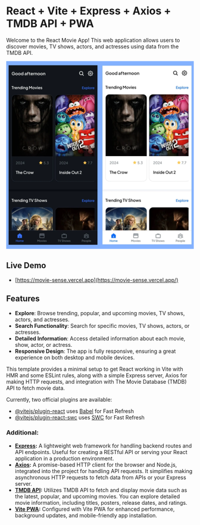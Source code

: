 # React + Vite + Express + Axios + TMDB API + PWA

Welcome to the React Movie App! This web application allows users to discover movies, TV shows, actors, and actresses using data from the TMDB API.

![Preview](client/public/preview.webp)

## Live Demo

- [https://movie-sense.vercel.app](https://movie-sense.vercel.app/)

## Features

- **Explore**: Browse trending, popular, and upcoming movies, TV shows, actors, and actresses.
- **Search Functionality**: Search for specific movies, TV shows, actors, or actresses.
- **Detailed Information**: Access detailed information about each movie, show, actor, or actress.
- **Responsive Design**: The app is fully responsive, ensuring a great experience on both desktop and mobile devices.

This template provides a minimal setup to get React working in Vite with HMR and some ESLint rules, along with a simple Express server, Axios for making HTTP requests, and integration with The Movie Database (TMDB) API to fetch movie data.

Currently, two official plugins are available:

- [@vitejs/plugin-react](https://github.com/vitejs/vite-plugin-react/blob/main/packages/plugin-react/README.md) uses [Babel](https://babeljs.io/) for Fast Refresh
- [@vitejs/plugin-react-swc](https://github.com/vitejs/vite-plugin-react-swc) uses [SWC](https://swc.rs/) for Fast Refresh

### Additional:
- **[Express](https://github.com/expressjs/express):** A lightweight web framework for handling backend routes and API endpoints. Useful for creating a RESTful API or serving your React application in a production environment.
- **[Axios](https://github.com/axios/axios):** A promise-based HTTP client for the browser and Node.js, integrated into the project for handling API requests. It simplifies making asynchronous HTTP requests to fetch data from APIs or your Express server.
- **[TMDB API](https://developer.themoviedb.org/docs/getting-started):** Utilizes TMDB API to fetch and display movie data such as the latest, popular, and upcoming movies. You can explore detailed movie information, including titles, posters, release dates, and ratings.
- **[Vite PWA](https://vite-pwa-org.netlify.app/):** Configured with Vite PWA for enhanced performance, background updates, and mobile-friendly app installation.
